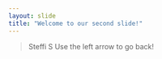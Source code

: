 ```yaml
---
layout: slide
title: "Welcome to our second slide!"
---
```

> Steffi S
Use the left arrow to go back!
